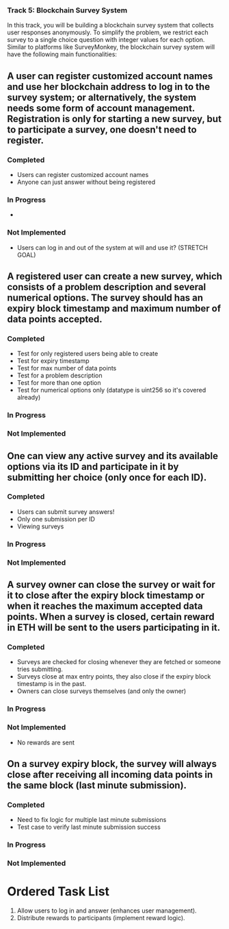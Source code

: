 ### Track 5: Blockchain Survey System

In this track, you will be building a blockchain survey system that collects user responses anonymously. To simplify the problem, we restrict each survey to a single choice question with integer values for each option. Similar to platforms like SurveyMonkey, the blockchain survey system will have the following main functionalities:

## A user can register customized account names and use her blockchain address to log in to the survey system; or alternatively, the system needs some form of account management. Registration is only for starting a new survey, but to participate a survey, one doesn't need to register.
### Completed
- Users can register customized account names
- Anyone can just answer without being registered
### In Progress
- 
### Not Implemented
- Users can log in and out of the system at will and use it? (STRETCH GOAL)

## A registered user can create a new survey, which consists of a problem description and several numerical options. The survey should has an expiry block timestamp and maximum number of data points accepted.
### Completed
- Test for only registered users being able to create
- Test for expiry timestamp
- Test for max number of data points
- Test for a problem description
- Test for more than one option
- Test for numerical options only (datatype is uint256 so it's covered already)
### In Progress 
### Not Implemented


## One can view any active survey and its available options via its ID and participate in it by submitting her choice (only once for each ID).
### Completed
- Users can submit survey answers!
- Only one submission per ID
- Viewing surveys
### In Progress
### Not Implemented



## A survey owner can close the survey or wait for it to close after the expiry block timestamp or when it reaches the maximum accepted data points. When a survey is closed, certain reward in ETH will be sent to the users participating in it.
### Completed
- Surveys are checked for closing whenever they are fetched or someone tries submitting. 
- Surveys close at max entry points, they also close if the expiry block timestamp is in the past. 
- Owners can close surveys themselves (and only the owner)
### In Progress

### Not Implemented

- No rewards are sent

## On a survey expiry block, the survey will always close after receiving all incoming data points in the same block (last minute submission).
### Completed
- Need to fix logic for multiple last minute submissions
- Test case to verify last minute submission success
### In Progress
### Not Implemented



# Ordered Task List
1. Allow users to log in and answer (enhances user management).
2. Distribute rewards to participants (implement reward logic).